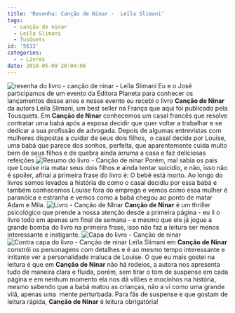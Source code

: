 ```yaml
---
title: 'Resenha: Canção de Ninar -  Leïla Slimani'
tags:
  - canção de ninar
  - Leïla Slimani
  - TusQuets
id: '5613'
categories:
  - - Livros
date: 2018-05-09 20:04:08
---
```


![resenha do livro - canção de ninar -  Leïla Slimani](http://natalia.blog.br/wp-content/uploads/2018/05/resenha-livro-canção-de-ninar-Leïla-Slimani.jpg) Eu e o José participamos de um evento da Editora Planeta para conhecer os lançamentos desse anos e nesse evento eu recebi o livro **Canção de Ninar** da autora Leïla Slimani, um best seller na França que aqui foi publicado pela Tousquets. Em **Canção de Ninar** conhecemos um casal francês que resolve contratar uma babá após a esposa decidir que quer voltar a trabalhar e se dedicar a sua profissão de advogada.  Depois de algumas entrevistas com mulheres dispostas a cuidar de seus dois filhos,  o casal decide por Louise, uma babá que parece dos sonhos, perfeita, que aparentemente cuida muito bem de seus filhos e de quebra ainda arruma a casa e faz deliciosas refeições ![Resumo do livro - Canção de ninar](http://natalia.blog.br/wp-content/uploads/2018/05/resumo-do-livro-canção-de-ninar.jpg) Porém, mal sabia os pais que Louise iria matar seus dois filhos e ainda tentar suicídio, e não, isso não é spoiler, afinal a primeira frase do livro é: O bebê está morto. Ao longo do livros somos levados a história de como o casal decidiu por essa babá e também conhecemos Louise fora do emprego e vemos como essa mulher é paranóica e estranha e vemos como a babá chegou ao ponto de matar Adam e Mila. ![Livro - Canção de NInar](http://natalia.blog.br/wp-content/uploads/2018/05/livro-canção-de-ninar.jpg) **Canção de Ninar** é um thriller psicológico que prende a nossa atenção desde a primeira página - eu li o livro todo em apenas um final de semana - e mesmo que ele já jogue a grande bomba do livro na primeira frase, isso não faz a leitura ser menos interessante e instigante. ![Capa do livro - Canção de ninar](http://natalia.blog.br/wp-content/uploads/2018/05/capa-do-livro-canção-de-ninar.jpg) ![Contra capa do livro - Canção de ninar](http://natalia.blog.br/wp-content/uploads/2018/05/contra-capa-livro-canção-de-ninar.jpg) Leïla Slimani em **Canção de Ninar** constrói os personagens com detalhes e é ao mesmo tempo interessante e irritante ver a personalidade maluca de Louise. O que eu mais gostei na leitura é que em **Canção de Ninar** não há rodeios, a autora nos apresenta tudo de maneira clara e fluida, porém, sem tirar o tom de suspense em cada página e em nenhum momento ela nos dá vilões e mocinhos na história, mesmo sabendo que a babá matou as crianças, não a vi como uma grande vilã, apenas uma  mente perturbada. Para fãs de suspense e que gostam de leitura rápida, **Canção de Ninar** é leitura obrigatória!